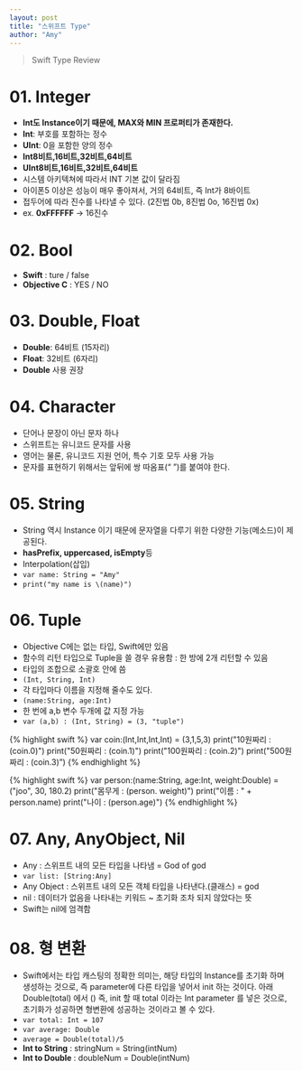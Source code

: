 ```yaml
---
layout: post
title: "스위프트 Type"
author: "Amy"
---
```


> Swift Type Review

# 01. Integer
- **Int도 Instance이기 때문에, MAX와 MIN 프로퍼티가 존재한다.**
- **Int**: 부호를 포함하는 정수
- **UInt**: 0을 포함한 양의 정수
- **Int8비트,16비트,32비트,64비트**
- **UInt8비트,16비트,32비트,64비트**
- 시스템 아키텍쳐에 따라서 INT 기본 값이 달라짐
- 아이폰5 이상은 성능이 매우 좋아져서, 거의 64비트, 즉 Int가 8바이트
- 접두어에 따라 진수를 나타낼 수 있다. (2진법 0b, 8진법 0o, 16진법 0x)
- ex. **0xFFFFFF** -> 16진수


# 02. Bool

- **Swift** : ture / false
- **Objective C** : YES / NO


# 03. Double, Float
- **Double**: 64비트 (15자리)
- **Float**: 32비트 (6자리)
- **Double** 사용 권장


# 04. Character
- 단어나 문장이 아닌 문자 하나
- 스위프트는 유니코드 문자를 사용
- 영어는 물론, 유니코드 지원 언어, 특수 기호 모두 사용 가능
- 문자를 표현하기 위해서는 앞뒤에 쌍 따옴표(“ ”)를 붙여야 한다.



# 05. String
- String 역시 Instance 이기 때문에 문자열을 다루기 위한 다양한 기능(메소드)이 제공된다. 
- **hasPrefix, uppercased, isEmpty**등
- Interpolation(삽입)
- `var name: String = "Amy"`
- `print("my name is \(name)")`



# 06. Tuple
- Objective C에는 없는 타입, Swift에만 있음
- 함수의 리턴 타입으로 Tuple을 쓸 경우 유용함 : 한 방에 2개 리턴할 수 있음
- 타입의 조합으로 소괄호 안에 씀
- `(Int, String, Int)`
- 각 타입마다 이름을 지정해 줄수도 있다.
- `(name:String, age:Int)`
- 한 번에 a,b 변수 두개에 값 지정 가능
- `var (a,b) : (Int, String) = (3, "tuple")`

{% highlight swift %}
var coin:(Int,Int,Int,Int) = (3,1,5,3)
print("10원짜리 : \(coin.0)")
print("50원짜리 : \(coin.1)") 
print("100원짜리 : \(coin.2)") 
print("500원짜리 : \(coin.3)”)
{% endhighlight %}


{% highlight swift %}
var person:(name:String, age:Int, weight:Double) = ("joo", 30, 180.2)
print("몸무게 : \(person. weight)")
print("이름 : " + person.name)
print("나이 : \(person.age)")
{% endhighlight %}



# 07. Any, AnyObject, Nil
- Any : 스위프트 내의 모든 타입을 나타냄 = God of god
- `var list: [String:Any]`
- Any Object : 스위프트 내의 모든 객체 타입을 나타낸다.(클래스) = god
- nil : 데이터가 없음을 나타내는 키워드 ~ 초기화 조차 되지 않았다는 뜻
- Swift는 nil에 엄격함


# 08. 형 변환
- Swift에서는 타입 캐스팅의 정확한 의미는, 해당 타입의 Instance를 초기화 하며 생성하는 것으로, 즉 parameter에 다른 타입을 넣어서 init 하는 것이다. 아래 Double(total) 에서 () 즉, init 할 때 total 이라는 Int parameter 를 넣은 것으로, 초기화가 성공하면 형변환에 성공하는 것이라고 볼 수 있다.
- `var total: Int = 107`
- `var average: Double`
- `average = Double(total)/5`
- **Int to String** : stringNum = String(intNum)
- **Int to Double** : doubleNum = Double(intNum)
